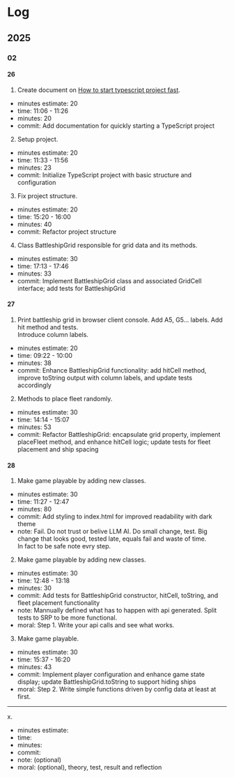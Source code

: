 # Log

## 2025

### 02

#### 26

1. Create document on [How to start typescript project fast](ts_project_start.md).

- minutes estimate: 20
- time: 11:06 - 11:26
- minutes: 20
- commit: Add documentation for quickly starting a TypeScript project

2. Setup project.

- minutes estimate: 20
- time: 11:33 - 11:56
- minutes: 23
- commit: Initialize TypeScript project with basic structure and configuration

3. Fix project structure.

- minutes estimate: 20
- time: 15:20 - 16:00
- minutes: 40
- commit: Refactor project structure

4. Class BattleshipGrid responsible for grid data and its methods.

- minutes estimate: 30
- time: 17:13 - 17:46
- minutes: 33
- commit: Implement BattleshipGrid class and associated GridCell interface; add tests for BattleshipGrid

#### 27

1. Print battleship grid in browser client console. Add A5, G5... labels. Add hit method and tests.  
   Introduce column labels.

- minutes estimate: 20
- time: 09:22 - 10:00
- minutes: 38
- commit: Enhance BattleshipGrid functionality: add hitCell method, improve toString output with column labels, and update tests accordingly

2. Methods to place fleet randomly.

- minutes estimate: 30
- time: 14:14 - 15:07
- minutes: 53
- commit: Refactor BattleshipGrid: encapsulate grid property, implement placeFleet method, and enhance hitCell logic; update tests for fleet placement and ship spacing

#### 28

1. Make game playable by adding new classes.

- minutes estimate: 30
- time: 11:27 - 12:47
- minutes: 80
- commit: Add styling to index.html for improved readability with dark theme
- note: Fail. Do not trust or belive LLM AI. Do small change, test. Big change that looks good, tested late, equals fail and waste of time.  
  In fact to be safe note evry step.

2. Make game playable by adding new classes.

- minutes estimate: 30
- time: 12:48 - 13:18
- minutes: 30
- commit: Add tests for BattleshipGrid constructor, hitCell, toString, and fleet placement functionality
- note: Mannually defined what has to happen with api generated. Split tests to SRP to be more functional.
- moral: Step 1. Write your api calls and see what works.

3. Make game playable.

- minutes estimate: 30
- time: 15:37 - 16:20
- minutes: 43
- commit: Implement player configuration and enhance game state display; update BattleshipGrid.toString to support hiding ships
- moral: Step 2. Write simple functions driven by config data at least at first.

---

x.

- minutes estimate:
- time:
- minutes:
- commit:
- note: (optional)
- moral: (optional), theory, test, result and reflection
